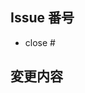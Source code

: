 ## Issue 番号
<!-- この Pull request に関連する Issue 番号 -->
<!-- example: - close #10 -->
- close #

## 変更内容
<!-- この Pull request の変更点 -->
